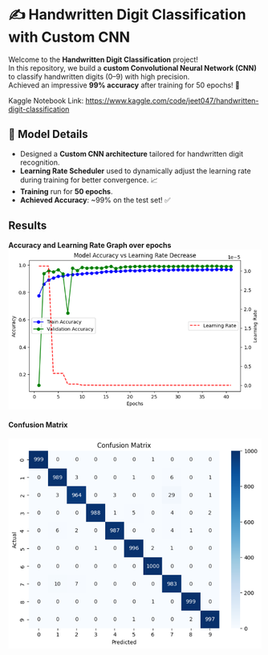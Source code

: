 # ✍️ Handwritten Digit Classification with Custom CNN

Welcome to the **Handwritten Digit Classification** project!  
In this repository, we build a **custom Convolutional Neural Network (CNN)** to classify handwritten digits (0–9) with high precision.  
Achieved an impressive **99% accuracy** after training for 50 epochs! 🚀

Kaggle Notebook Link: https://www.kaggle.com/code/jeet047/handwritten-digit-classification

## 🧠 Model Details

- Designed a **Custom CNN architecture** tailored for handwritten digit recognition.
- **Learning Rate Scheduler** used to dynamically adjust the learning rate during training for better convergence. 📈
- **Training** run for **50 epochs**.
- **Achieved Accuracy**: ~99% on the test set! ✅

## Results
**Accuracy and Learning Rate Graph over epochs**  ![accuracy graph](./sample-results/accuracy-lr-over-epochs.png)

#### **Confusion Matrix**
![confusion matrix](./sample-results/confusion-matrix.png)
